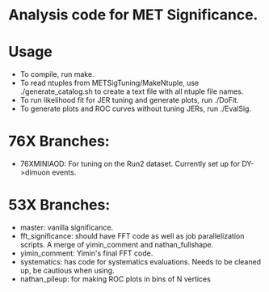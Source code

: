 # Analysis code for MET Significance.

# Usage
   * To compile, run make.
   * To read ntuples from METSigTuning/MakeNtuple, use ./generate_catalog.sh to create a text file with all ntuple file names.
   * To run likelihood fit for JER tuning and generate plots, run ./DoFit.
   * To generate plots and ROC curves without tuning JERs, run ./EvalSig.

# 76X Branches:
   * 76XMINIAOD: For tuning on the Run2 dataset.  Currently set up for DY->dimuon events.

# 53X Branches:
   * master: vanilla significance.
   * fft_significance: should have FFT code as well as job parallelization scripts.  A merge of yimin_comment and nathan_fullshape.
   * yimin_comment: Yimin's final FFT code.
   * systematics: has code for systematics evaluations.  Needs to be cleaned up, be cautious when using.
   * nathan_pileup: for making ROC plots in bins of N vertices
